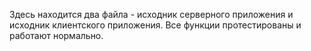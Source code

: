 Здесь находится два файла - исходник серверного приложения и исходник клиентского приложения.
Все функции протестированы и работают нормально.
